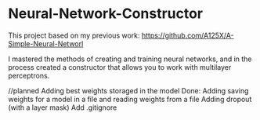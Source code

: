 # Neural-Network-Constructor
This project based on my previous work: https://github.com/A125X/A-Simple-Neural-Networl

I mastered the methods of creating and training neural networks, and in the process created a constructor that allows you to work with multilayer perceptrons.

//planned
      Adding best weights storaged in the model
Done: Adding saving weights for a model in a file and reading weights from a file
      Adding dropout (with a layer mask)
      Add .gitignore